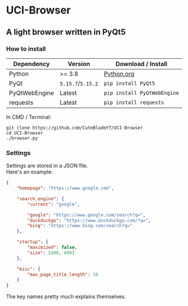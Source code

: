 # UCI-Browser
## A light browser written in PyQt5

### How to install
| Dependency | Version | Download / Install |
| --- | --- | --- |
| Python | >= 3.8 | [Python.org](https://www.python.org/downloads/) |
| PyQt | `5.15.7`/`5.15.2` | `pip install PyQt5` |
| PyQtWebEngine | Latest | `pip install PyQtWebEngine` |
| requests | Latest | `pip install requests` |

In CMD / Terminal:
```
git clone https://github.com/CuteBladeYT/UCI-Browser
cd UCI-Browser
./browser.py
```

### Settings
Settings are stored in a JSON file.<br>
Here's an example:
```json
{
    "homepage": "https://www.google.com",

    "search_engine": {
        "current": "google",

        "google": "https://www.google.com/search?q=",
        "duckduckgo": "https://www.duckduckgo.com/?q=",
        "bing": "https://www.bing.com/search?q="
    },

    "startup": {
        "maximized": false,
        "size": [800, 600]
    },

    "misc": {
        "max_page_title_length": 30
    }
}

```
The key names pretty much explains themselves.
